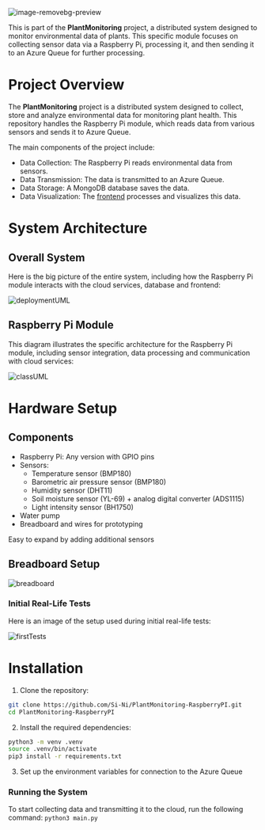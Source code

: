 ![image-removebg-preview](https://github.com/user-attachments/assets/ad26022c-f7d8-40ad-9cd6-b70c4216a899)

This is part of the **PlantMonitoring** project, a distributed system designed to monitor environmental data of plants. This specific module focuses on collecting sensor data via a Raspberry Pi, processing it, and then sending it to an Azure Queue for further processing.

# Project Overview
The **PlantMonitoring** project is a distributed system designed to collect, store and analyze environmental data for monitoring plant health. This repository handles the Raspberry Pi module, which reads data from various sensors and sends it to Azure Queue.

The main components of the project include:

- Data Collection: The Raspberry Pi reads environmental data from sensors.
- Data Transmission: The data is transmitted to an Azure Queue.
- Data Storage: A MongoDB database saves the data.
- Data Visualization: The [frontend](https://github.com/Si-Ni/PlantMonitoring-Frontend) processes and visualizes this data.

# System Architecture
## Overall System
Here is the big picture of the entire system, including how the Raspberry Pi module interacts with the cloud services, database and frontend:

![deploymentUML](https://github.com/user-attachments/assets/0f122e69-a8f9-4c18-b034-f0f8c2419426)

## Raspberry Pi Module
This diagram illustrates the specific architecture for the Raspberry Pi module, including sensor integration, data processing and communication with cloud services:

![classUML](https://github.com/user-attachments/assets/7920e360-ee27-445f-bdd9-5f5982a29882)

# Hardware Setup
## Components
- Raspberry Pi: Any version with GPIO pins
- Sensors:
  - Temperature sensor (BMP180)
  - Barometric air pressure sensor (BMP180)
  - Humidity sensor (DHT11)
  - Soil moisture sensor (YL-69) + analog digital converter (ADS1115)
  - Light intensity sensor (BH1750)
- Water pump
- Breadboard and wires for prototyping

Easy to expand by adding additional sensors

## Breadboard Setup

![breadboard](https://github.com/user-attachments/assets/3fcd990a-7d36-4926-857d-2acbd1f52635)

### Initial Real-Life Tests
Here is an image of the setup used during initial real-life tests:

![firstTests](https://github.com/user-attachments/assets/6daf0aa2-08e7-4699-b5fb-d7afdcddc7fe)

# Installation
1. Clone the repository:
```bash
git clone https://github.com/Si-Ni/PlantMonitoring-RaspberryPI.git
cd PlantMonitoring-RaspberryPI
```
2. Install the required dependencies:
```bash
python3 -m venv .venv
source .venv/bin/activate
pip3 install -r requirements.txt
```
3. Set up the environment variables for connection to the Azure Queue

### Running the System
To start collecting data and transmitting it to the cloud, run the following command: ```python3 main.py```
